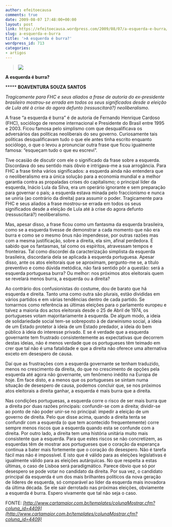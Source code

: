 ```yaml
---
author: efeitoecausa
comments: true
date: 2009-08-07 17:48:00+00:00
layout: post
link: https://efeitoecausa.wordpress.com/2009/08/07/a-esquerda-e-burra/
slug: a-esquerda-e-burra
title: '>A esquerda é burra?'
wordpress_id: 713
categories:
- artigos
---
```


>[![](http://efeitoecausa.files.wordpress.com/2009/08/fhc.jpg?w=300)](http://efeitoecausa.files.wordpress.com/2009/08/fhc.jpg) 	 	 

**A esquerda é burra?**

***** 	**BOAVENTURA SOUZA SANTOS**

_Tragicamente para FHC e seus aliados a frase de autoria do ex-presidente brasileiro mostrou-se errada em todos os seus significados desde a eleição de Lula até à crise do agora defunto (ressuscitará?) neoliberalismo_.


  


A frase “a esquerda é burra” é de autoria de Fernando Henrique Cardoso (FHC), sociólogo de renome internacional e Presidente do Brasil entre 1995 e 2003. Ficou famosa pelo simplismo com que desqualificava os adversários das políticas neoliberais do seu governo. Curiosamente tais políticas desqualificavam tudo o que ele antes tinha escrito enquanto sociólogo, o que o levou a pronunciar outra frase que ficou igualmente famosa: “esqueçam tudo o que eu escrevi”.
  

  
Tive ocasião de discutir com ele o significado da frase sobre a esquerda. Discordava do seu sentido mais óbvio e intrigava-me a sua arrogância. Para FHC a frase tinha vários significados: a esquerda ainda não entendera que o neoliberalismo era a única solução para a economia mundial e a melhor garantia contra as propaladas crises do capitalismo; o principal líder da esquerda, Inácio Lula da Silva, era um operário ignorante e sem preparação para governar o país; a esquerda estava minada pelo fraccionismo e nunca se uniria (ao contrário da direita) para assumir o poder. Tragicamente para FHC e seus aliados a frase mostrou-se errada em todos os seus significados desde a eleição de Lula até à crise do agora defunto (ressuscitará?) neoliberalismo.
  

  
Mas, apesar disso, a frase ficou como um fantasma da esquerda brasileira, como se a esquerda tivesse de demonstrar a cada momento que não era burra e como se o mesmo ônus não impendesse, por outras razões mas com a mesma justificação, sobre a direita, ela sim, afinal perdedora. É sabido que os fantasmas, tal como os espíritos, atravessam tempos e fronteiras. Tal como discordei da caracterização simplista da esquerda brasileira, discordaria dela se aplicada à esquerda portuguesa. Apesar disso, ante os atos eleitorais que se aproximam, pergunto-me se, a título preventivo e como dúvida metódica, não fará sentido pôr a questão: será a esquerda portuguesa burra? Ou melhor: nos próximos atos eleitorais quem se revelará menos burra, a esquerda ou a direita?
  

  
Ao contrário dos confusionistas do costume, dou de barato que há esquerda e direita. Tanto uma como outra são plurais, estão divididas em vários partidos e em várias tendências dentro de cada partido. Se tomarmos como referência as últimas eleições para o parlamento europeu e talvez a maioria dos actos eleitorais desde o 25 de Abril de 1974, os portugueses votam majoritariamente à esquerda. De algum modo, a ideia de solidariedade social tem-se sobreposto à de darwinismo social, a ideia de um Estado protetor à ideia de um Estado predador, a ideia do bem público à ideia do interesse privado. E se é verdade que a esquerda governante tem frustrado consistentemente as expectativas que decorrem destas ideias, não é menos verdade que os portugueses têm teimado em crer que tal não é uma fatalidade e que a direita não oferece uma alternativa exceto em desespero de causa.
  

  
Daí que as frustrações com a esquerda governante se tenham traduzido, menos no crescimento da direita, do que no crescimento de opções pela esquerda até agora não governante, um fenômeno inédito na Europa de hoje. Em face disto, e a menos que os portugueses se sintam numa situação de desespero de causa, podemos concluir que, se nos próximos atos eleitorais a direita ganhar, a esquerda é mais burra que a direita.
  

  
Nas condições portuguesas, a esquerda corre o risco de ser mais burra que a direita por duas razões principais: confundir-se com a direita; dividir-se ao ponto de não poder unir-se no principal: impedir a eleição de um governo de direita. Pelo que disse acima, quando a direita tenta se confundir com a esquerda (o que tem acontecido frequentemente) corre sempre menos riscos que a esquerda quando esta se confunde com a direita. Por outro lado, a direita tem uma história unitária muito mais consistente que a esquerda. Para que estes riscos se não concretizem, as esquerdas têm de mostrar aos portugueses que o coração da esperança continua a bater mais fortemente que o coração do desespero. Não é tarefa fácil mas não é impossível. E isto que é válido para as eleições legislativas é igualmente válido para as eleições autárquicas. No que respeita a estas últimas, o caso de Lisboa será paradigmático. Parece óbvio que só por desespero se pode votar no candidato da direita. Por sua vez, o candidato principal da esquerda é um dos mais brilhantes políticos da nova geração de líderes de esquerda, só comparável ao líder da esquerda mais inovadora da última década. Se ele sair derrotado nas próximas eleições, obviamente a esquerda é burra. Espero vivamente que tal não seja o caso.


  


FONTE: _[http://www.cartamaior.com.br/templates/colunaMostrar.cfm?coluna_id=4409](http://www.cartamaior.com.br/templates/colunaMostrar.cfm?coluna_id=4409)_  


  

  

